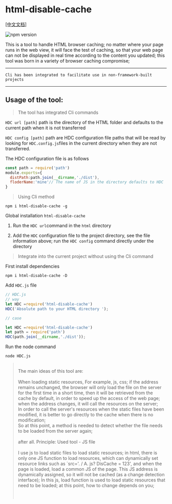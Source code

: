 # html-disable-cache 

[[中文文档]](./README.md)

![npm version](https://img.shields.io/badge/npm-0.1.5-brightgreen.svg)

This is a tool to handle HTML browser caching; no matter where your page runs in the web view, it will face the test of caching, so that your web page can not be displayed in real time according to the content you updated; this tool was born in a variety of browser caching compromise;

----
`Cli has been integrated to facilitate use in non-framework-built projects`

----
## Usage of the tool:
>The tool has integrated Cli commands

 `HDC url [path]` path is the directory of the HTML folder and defaults to the current path when it is not transferred


 `HDC config [path]` path are HDC configuration file paths that will be read by looking for `HDC.config.js`files in the current directory when they are not transferred.

The HDC configuration file is as follows
````js
const path = require('path')
module.exports={
  distPath:path.join(__dirname,'./dist'),
  floderName:'mine'// The name of JS in the directory defaults to HDC
}
````
>Using Cli method

````
npm i html-disable-cache -g
````
 
 Global installation `html-disable-cache` 
1. Run the `HDC url`command in the `html` directory

2. Add the `HDC` configuration file to the project directory, see the file information above; run the `HDC config` command directly under the directory

> Integrate into the current project without using the Cli command

First install dependencies
````
npm i html-disable-cache -D
````
Add `HDC.js` file
````js
// HDC.js
// way
let HDC =require('html-disable-cache')
HDC('Absolute path to your HTML directory ');

// case

let HDC =require('html-disable-cache')
let path = require('path')
HDC(path.join(__dirname,'./dist'));
````
Run the node command
````
node HDC.js
````


><br>The main ideas of this tool are:<br><br>
When loading static resources,
For example, js, css; if the address remains unchanged, the browser will only load the file on the server for the first time in a short time, then it will be retrieved from the cache by default, in order to speed up the access of the web page; when the address changes, it will call the resources on the server; <BR>
In order to call the server's resources when the static files have been modified, it is better to go directly to the cache when there is no modification; <br>
So at this point, a method is needed to detect whether the file needs to be loaded from the server again; <br> <br>after all.
Principle: Used tool - JS file <br> <br>
I use js to load static files to load static resources; in html, there is only one JS function to load resources, which can dynamically set resource links such as `src='. / A. js? DisCache = 123', and when the page is loaded, load a common JS of the page. This JS address is dynamically assigned, so it will not be cached (as a change detection interface); In this js, load function is used to load static resources that need to be loaded; at this point, how to change depends on you; <br> <br> <br>

